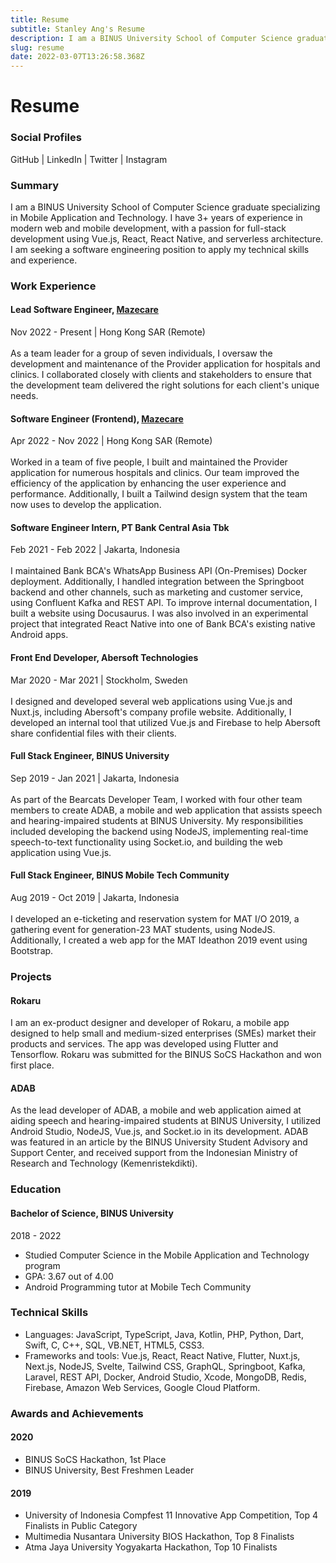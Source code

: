 ```yaml
---
title: Resume
subtitle: Stanley Ang's Resume
description: I am a BINUS University School of Computer Science graduate specializing in Mobile Application and Technology. I have 3+ years of experience in modern web and mobile development, with a passion for full-stack development using Vue.js, React, React Native, and serverless architecture. I am seeking a software engineering position to apply my technical skills and experience.
slug: resume
date: 2022-03-07T13:26:58.368Z
---
```

# Resume

### Social Profiles

<hyperlink to="https://github.com/angsanley" external>GitHub</hyperlink> | <hyperlink to="https://linkedin.com/in/angsanley" external>LinkedIn</hyperlink> | <hyperlink to="https://twitter.com/angsanley" external>Twitter</hyperlink> | <hyperlink to="https://instagram.com/angsanley" external>Instagram</hyperlink>

### Summary

I am a BINUS University School of Computer Science graduate specializing in Mobile Application and Technology. I have 3+ years of experience in modern web and mobile development, with a passion for full-stack development using Vue.js, React, React Native, and serverless architecture. I am seeking a software engineering position to apply my technical skills and experience.

### Work Experience

#### Lead Software Engineer, [Mazecare](https://www.mazecare.com)
Nov 2022 - Present | Hong Kong SAR (Remote)
<br><br>
As a team leader for a group of seven individuals, I oversaw the development and maintenance of the Provider application for hospitals and clinics. I collaborated closely with clients and stakeholders to ensure that the development team delivered the right solutions for each client's unique needs.

#### Software Engineer (Frontend), [Mazecare](https://www.mazecare.com)

Apr 2022 - Nov 2022 | Hong Kong SAR (Remote)
<br><br>
Worked in a team of five people, I built and maintained the Provider application for numerous hospitals and clinics. Our team improved the efficiency of the application by enhancing the user experience and performance. Additionally, I built a Tailwind design system that the team now uses to develop the application.

#### Software Engineer Intern, PT Bank Central Asia Tbk

Feb 2021 - Feb 2022 | Jakarta, Indonesia
<br><br>
I maintained Bank BCA's WhatsApp Business API (On-Premises) Docker deployment. Additionally, I handled integration between the Springboot backend and other channels, such as marketing and customer service, using Confluent Kafka and REST API. To improve internal documentation, I built a website using Docusaurus. I was also involved in an experimental project that integrated React Native into one of Bank BCA's existing native Android apps.

#### Front End Developer, Abersoft Technologies

Mar 2020 - Mar 2021 | Stockholm, Sweden
<br><br>
I designed and developed several web applications using Vue.js and Nuxt.js, including Abersoft's company profile website. Additionally, I developed an internal tool that utilized Vue.js and Firebase to help Abersoft share confidential files with their clients.

#### Full Stack Engineer, BINUS University

Sep 2019 - Jan 2021 | Jakarta, Indonesia
<br><br>
As part of the Bearcats Developer Team, I worked with four other team members to create ADAB, a mobile and web application that assists speech and hearing-impaired students at BINUS University. My responsibilities included developing the backend using NodeJS, implementing real-time speech-to-text functionality using Socket.io, and building the web application using Vue.js.

#### Full Stack Engineer, BINUS Mobile Tech Community

Aug 2019 - Oct 2019 | Jakarta, Indonesia
<br><br>
I developed an e-ticketing and reservation system for MAT I/O 2019, a gathering event for generation-23 MAT students, using NodeJS. Additionally, I created a web app for the MAT Ideathon 2019 event using Bootstrap.

### Projects

#### Rokaru

I am an ex-product designer and developer of Rokaru, a mobile app designed to help small and medium-sized enterprises (SMEs) market their products and services. The app was developed using Flutter and Tensorflow. Rokaru was submitted for the BINUS SoCS Hackathon and won first place.

#### ADAB

As the lead developer of ADAB, a mobile and web application aimed at aiding speech and hearing-impaired students at BINUS University, I utilized Android Studio, NodeJS, Vue.js, and Socket.io in its development. ADAB was featured in an article by the BINUS University Student Advisory and Support Center, and received support from the Indonesian Ministry of Research and Technology (Kemenristekdikti).

### Education

#### Bachelor of Science, BINUS University

2018 - 2022

* Studied Computer Science in the Mobile Application and Technology program
* GPA: 3.67 out of 4.00
* Android Programming tutor at Mobile Tech Community

### Technical Skills

* Languages: JavaScript, TypeScript, Java, Kotlin, PHP, Python, Dart, Swift, C, C++, SQL, VB.NET, HTML5, CSS3.
* Frameworks and tools: Vue.js, React, React Native, Flutter, Nuxt.js, Next.js, NodeJS, Svelte, Tailwind CSS, GraphQL, Springboot, Kafka, Laravel, REST API, Docker, Android Studio, Xcode, MongoDB, Redis, Firebase, Amazon Web Services, Google Cloud Platform.

### Awards and Achievements

#### 2020

* BINUS SoCS Hackathon, 1st Place
* BINUS University, Best Freshmen Leader

#### 2019

* University of Indonesia Compfest 11 Innovative App Competition, Top 4 Finalists in Public Category
* Multimedia Nusantara University BIOS Hackathon, Top 8 Finalists
* Atma Jaya University Yogyakarta Hackathon, Top 10 Finalists
